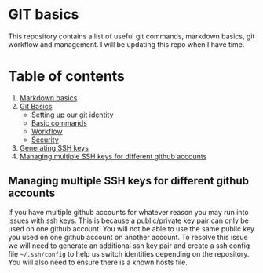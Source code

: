 # GIT basics
This repository contains a list of useful git commands, markdown basics, git workflow and management. I will be updating this repo when I have time.

# Table of contents
1. <a href=#>Markdown basics</a>
2. <a href=#>Git Basics</a>
    * <a href=#>Setting up our git identity</a>
    * <a href=#>Basic commands</a>
    * <a href=#>Workflow</a>
    * <a href=#>Security</a>
3. <a  href=#>Generating SSH keys</a>
4. <a  href=#>Managing multiple SSH keys for different github accounts</a>


## Managing multiple SSH keys for different github accounts
If you have multiple github accounts for whatever reason you may run into issues with ssh keys. This is because a public/private key pair can only be used on one github account. You will not be able to use the same public key you used on one github account on another account. To resolve this issue we will need to generate an additional ssh key pair and create a ssh config file ```~/.ssh/config``` to help us switch identities depending on the repository. You will also need to ensure there is a known hosts file.
